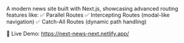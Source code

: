 A modern news site built with Next.js, showcasing advanced routing features like:
✅ Parallel Routes
✅ Intercepting Routes (modal-like navigation)
✅ Catch-All Routes (dynamic path handling)

🔗 Live Demo: https://next-news-next.netlify.app/
